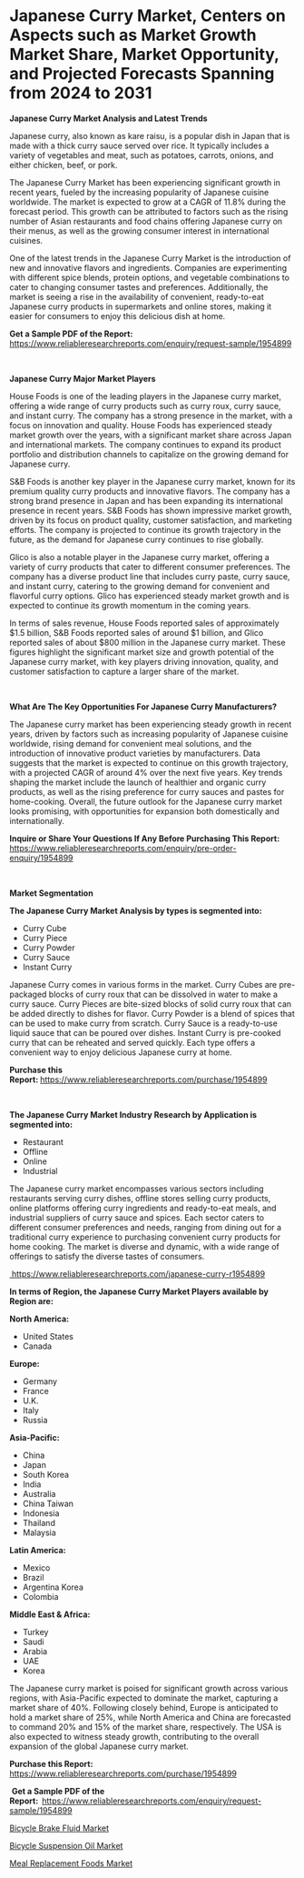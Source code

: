 <p><h1>Japanese Curry Market, Centers on Aspects such as Market Growth Market Share, Market Opportunity, and Projected Forecasts Spanning from 2024 to 2031</h1></p><p><strong>Japanese Curry Market Analysis and Latest Trends</strong></p>
<p><p>Japanese curry, also known as kare raisu, is a popular dish in Japan that is made with a thick curry sauce served over rice. It typically includes a variety of vegetables and meat, such as potatoes, carrots, onions, and either chicken, beef, or pork.</p><p>The Japanese Curry Market has been experiencing significant growth in recent years, fueled by the increasing popularity of Japanese cuisine worldwide. The market is expected to grow at a CAGR of 11.8% during the forecast period. This growth can be attributed to factors such as the rising number of Asian restaurants and food chains offering Japanese curry on their menus, as well as the growing consumer interest in international cuisines.</p><p>One of the latest trends in the Japanese Curry Market is the introduction of new and innovative flavors and ingredients. Companies are experimenting with different spice blends, protein options, and vegetable combinations to cater to changing consumer tastes and preferences. Additionally, the market is seeing a rise in the availability of convenient, ready-to-eat Japanese curry products in supermarkets and online stores, making it easier for consumers to enjoy this delicious dish at home.</p></p>
<p><strong>Get a Sample PDF of the Report:&nbsp;</strong> <a href="https://www.reliableresearchreports.com/enquiry/request-sample/1954899">https://www.reliableresearchreports.com/enquiry/request-sample/1954899</a></p>
<p>&nbsp;</p>
<p><strong>Japanese Curry Major Market Players</strong></p>
<p><p>House Foods is one of the leading players in the Japanese curry market, offering a wide range of curry products such as curry roux, curry sauce, and instant curry. The company has a strong presence in the market, with a focus on innovation and quality. House Foods has experienced steady market growth over the years, with a significant market share across Japan and international markets. The company continues to expand its product portfolio and distribution channels to capitalize on the growing demand for Japanese curry.</p><p>S&B Foods is another key player in the Japanese curry market, known for its premium quality curry products and innovative flavors. The company has a strong brand presence in Japan and has been expanding its international presence in recent years. S&B Foods has shown impressive market growth, driven by its focus on product quality, customer satisfaction, and marketing efforts. The company is projected to continue its growth trajectory in the future, as the demand for Japanese curry continues to rise globally.</p><p>Glico is also a notable player in the Japanese curry market, offering a variety of curry products that cater to different consumer preferences. The company has a diverse product line that includes curry paste, curry sauce, and instant curry, catering to the growing demand for convenient and flavorful curry options. Glico has experienced steady market growth and is expected to continue its growth momentum in the coming years.</p><p>In terms of sales revenue, House Foods reported sales of approximately $1.5 billion, S&B Foods reported sales of around $1 billion, and Glico reported sales of about $800 million in the Japanese curry market. These figures highlight the significant market size and growth potential of the Japanese curry market, with key players driving innovation, quality, and customer satisfaction to capture a larger share of the market.</p></p>
<p>&nbsp;</p>
<p><strong>What Are The Key Opportunities For Japanese Curry Manufacturers?</strong></p>
<p><p>The Japanese curry market has been experiencing steady growth in recent years, driven by factors such as increasing popularity of Japanese cuisine worldwide, rising demand for convenient meal solutions, and the introduction of innovative product varieties by manufacturers. Data suggests that the market is expected to continue on this growth trajectory, with a projected CAGR of around 4% over the next five years. Key trends shaping the market include the launch of healthier and organic curry products, as well as the rising preference for curry sauces and pastes for home-cooking. Overall, the future outlook for the Japanese curry market looks promising, with opportunities for expansion both domestically and internationally.</p></p>
<p><strong>Inquire or Share Your Questions If Any Before Purchasing This Report:</strong> <a href="https://www.reliableresearchreports.com/enquiry/pre-order-enquiry/1954899">https://www.reliableresearchreports.com/enquiry/pre-order-enquiry/1954899</a></p>
<p>&nbsp;</p>
<p><strong>Market Segmentation</strong></p>
<p><strong>The Japanese Curry Market Analysis by types is segmented into:</strong></p>
<p><ul><li>Curry Cube</li><li>Curry Piece</li><li>Curry Powder</li><li>Curry Sauce</li><li>Instant Curry</li></ul></p>
<p><p>Japanese Curry comes in various forms in the market. Curry Cubes are pre-packaged blocks of curry roux that can be dissolved in water to make a curry sauce. Curry Pieces are bite-sized blocks of solid curry roux that can be added directly to dishes for flavor. Curry Powder is a blend of spices that can be used to make curry from scratch. Curry Sauce is a ready-to-use liquid sauce that can be poured over dishes. Instant Curry is pre-cooked curry that can be reheated and served quickly. Each type offers a convenient way to enjoy delicious Japanese curry at home.</p></p>
<p><strong>Purchase this Report:&nbsp;</strong><a href="https://www.reliableresearchreports.com/purchase/1954899">https://www.reliableresearchreports.com/purchase/1954899</a></p>
<p>&nbsp;</p>
<p><strong>The Japanese Curry Market Industry Research by Application is segmented into:</strong></p>
<p><ul><li>Restaurant</li><li>Offline</li><li>Online</li><li>Industrial</li></ul></p>
<p><p>The Japanese curry market encompasses various sectors including restaurants serving curry dishes, offline stores selling curry products, online platforms offering curry ingredients and ready-to-eat meals, and industrial suppliers of curry sauce and spices. Each sector caters to different consumer preferences and needs, ranging from dining out for a traditional curry experience to purchasing convenient curry products for home cooking. The market is diverse and dynamic, with a wide range of offerings to satisfy the diverse tastes of consumers.</p></p>
<p><a href="https://www.reliableresearchreports.com/japanese-curry-r1954899">&nbsp;https://www.reliableresearchreports.com/japanese-curry-r1954899</a></p>
<p><strong>In terms of Region, the Japanese Curry Market Players available by Region are:</strong></p>
<p>
    <p> <strong> North America: </strong>
        <ul>
            <li>United States</li>
            <li>Canada</li>
        </ul>
        </p> 
    <p> <strong> Europe: </strong>
        <ul>
            <li>Germany</li>
            <li>France</li>
            <li>U.K.</li>
            <li>Italy</li>
            <li>Russia</li>
        </ul>
        </p> 
    <p> <strong> Asia-Pacific: </strong>
        <ul>
            <li>China</li>
            <li>Japan</li>
            <li>South Korea</li>
            <li>India</li>
            <li>Australia</li>
            <li>China Taiwan</li>
            <li>Indonesia</li>
            <li>Thailand</li>
            <li>Malaysia</li>
        </ul>
        </p> 
    <p> <strong> Latin America: </strong>
        <ul>
            <li>Mexico</li>
            <li>Brazil</li>
            <li>Argentina Korea</li>
            <li>Colombia</li>
        </ul>
        </p> 
    <p> <strong> Middle East & Africa: </strong>
        <ul>
            <li>Turkey</li>
            <li>Saudi</li>
            <li>Arabia</li>
            <li>UAE</li>
            <li>Korea</li>
        </ul>
    </p>
    </p>
<p><p>The Japanese curry market is poised for significant growth across various regions, with Asia-Pacific expected to dominate the market, capturing a market share of 40%. Following closely behind, Europe is anticipated to hold a market share of 25%, while North America and China are forecasted to command 20% and 15% of the market share, respectively. The USA is also expected to witness steady growth, contributing to the overall expansion of the global Japanese curry market.</p></p>
<p><strong>Purchase this Report: </strong><a href="https://www.reliableresearchreports.com/purchase/1954899">https://www.reliableresearchreports.com/purchase/1954899</a></p>
<p>&nbsp;<strong>Get a Sample PDF of the Report:&nbsp;&nbsp;</strong><a href="https://www.reliableresearchreports.com/enquiry/request-sample/1954899">https://www.reliableresearchreports.com/enquiry/request-sample/1954899</a></p>
<p><strong></strong></p>
<p><p><a href="https://confirmed-shield-e13.notion.site/Bicycle-Brake-Fluid-Market-Size-Growing-and-Forecasted-for-period-from-2024-2031-and-provides-comp-4e17bc52d0cb40c680661051f280fd2f">Bicycle Brake Fluid Market</a></p><p><a href="https://sore-arch-6db.notion.site/Bicycle-Suspension-Oil-Market-Size-Reflecting-a-Forecast-Till-2031-Market-By-Type-By-Application-a-91e353922c1342f49c73b3c7f57462e3">Bicycle Suspension Oil Market</a></p><p><a href="https://github.com/ChiragRP21/Market-Research-Report-List-4/blob/main/meal-replacement-foods-market.md">Meal Replacement Foods Market</a></p></p>